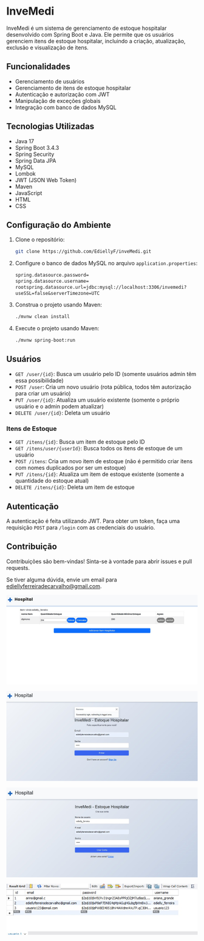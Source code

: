 # InveMedi

InveMedi é um sistema de gerenciamento de estoque hospitalar desenvolvido com Spring Boot e Java. Ele permite que os usuários gerenciem itens de estoque hospitalar, incluindo a criação, atualização, exclusão e visualização de itens.

## Funcionalidades

- Gerenciamento de usuários
- Gerenciamento de itens de estoque hospitalar
- Autenticação e autorização com JWT
- Manipulação de exceções globais
- Integração com banco de dados MySQL

## Tecnologias Utilizadas

- Java 17
- Spring Boot 3.4.3
- Spring Security
- Spring Data JPA
- MySQL
- Lombok
- JWT (JSON Web Token)
- Maven
- JavaScript
- HTML
- CSS

## Configuração do Ambiente

1. Clone o repositório:
   ```sh
   git clone https://github.com/EdiellyF/inveMedi.git
   ```

2. Configure o banco de dados MySQL no arquivo `application.properties`:
   ```
   spring.datasource.password=
   spring.datasource.username=
   rootspring.datasource.url=jdbc:mysql://localhost:3306/invemedi?useSSL=false&serverTimezone=UTC
   ```

3. Construa o projeto usando Maven:
   ```sh
   ./mvnw clean install
   ```

4. Execute o projeto usando Maven:
   ```sh
   ./mvnw spring-boot:run
   ```

## Usuários

- `GET /user/{id}`: Busca um usuário pelo ID (somente usuários admin têm essa possibilidade)
- `POST /user`: Cria um novo usuário (rota pública, todos têm autorização para criar um usuário)
- `PUT /user/{id}`: Atualiza um usuário existente (somente o próprio usuário e o admin podem atualizar)
- `DELETE /user/{id}`: Deleta um usuário

### Itens de Estoque

- `GET /itens/{id}`: Busca um item de estoque pelo ID
- `GET /itens/user/{userId}`: Busca todos os itens de estoque de um usuário
- `POST /itens`: Cria um novo item de estoque (não é permitido criar itens com nomes duplicados por ser um estoque)
- `PUT /itens/{id}`: Atualiza um item de estoque existente (somente a quantidade do estoque atual)
- `DELETE /itens/{id}`: Deleta um item de estoque

## Autenticação

A autenticação é feita utilizando JWT. Para obter um token, faça uma requisição `POST` para `/login` com as credenciais do usuário.

## Contribuição

Contribuições são bem-vindas! Sinta-se à vontade para abrir issues e pull requests.

Se tiver alguma dúvida, envie um email para [ediellyferreiradecarvalho@gmail.com](mailto:ediellyferreiradecarvalho@gmail.com).

![InveMedi Screenshot](./imagem-itens.jpg)

![InveMedi Screenshot](./imagem-login02.jpg)

![InveMedi Screenshot](./imagem-login.jpg)

![InveMedi Screenshot](./scren.jpg)
